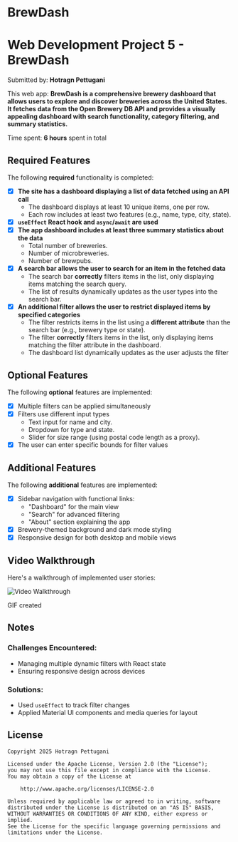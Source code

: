 # BrewDash
# Web Development Project 5 - BrewDash

Submitted by: **Hotragn Pettugani**

This web app: **BrewDash is a comprehensive brewery dashboard that allows users to explore and discover breweries across the United States. It fetches data from the Open Brewery DB API and provides a visually appealing dashboard with search functionality, category filtering, and summary statistics.**

Time spent: **6 hours** spent in total

## Required Features

The following **required** functionality is completed:

- [x] **The site has a dashboard displaying a list of data fetched using an API call**
  - The dashboard displays at least 10 unique items, one per row.
  - Each row includes at least two features (e.g., name, type, city, state).
- [x] **`useEffect` React hook and `async`/`await` are used**
- [x] **The app dashboard includes at least three summary statistics about the data** 
  - Total number of breweries.
  - Number of microbreweries.
  - Number of brewpubs.
- [x] **A search bar allows the user to search for an item in the fetched data**
  - The search bar **correctly** filters items in the list, only displaying items matching the search query.
  - The list of results dynamically updates as the user types into the search bar.
- [x] **An additional filter allows the user to restrict displayed items by specified categories**
  - The filter restricts items in the list using a **different attribute** than the search bar (e.g., brewery type or state).
  - The filter **correctly** filters items in the list, only displaying items matching the filter attribute in the dashboard.
  - The dashboard list dynamically updates as the user adjusts the filter

## Optional Features

The following **optional** features are implemented:

- [x] Multiple filters can be applied simultaneously
- [x] Filters use different input types
  - Text input for name and city.
  - Dropdown for type and state.
  - Slider for size range (using postal code length as a proxy).
- [x] The user can enter specific bounds for filter values

## Additional Features

The following **additional** features are implemented:

- [x] Sidebar navigation with functional links:
  - "Dashboard" for the main view
  - "Search" for advanced filtering
  - "About" section explaining the app
- [x] Brewery-themed background and dark mode styling
- [x] Responsive design for both desktop and mobile views

## Video Walkthrough

Here's a walkthrough of implemented user stories:

<img src='https://raw.githubusercontent.com/Hotragn/AstroDash--Data-Dashboard-Part-1/main/recording-demo.gif' title='Video Walkthrough' alt='Video Walkthrough' />

GIF created

## Notes

### Challenges Encountered:
- Managing multiple dynamic filters with React state
- Ensuring responsive design across devices

### Solutions:
- Used `useEffect` to track filter changes
- Applied Material UI components and media queries for layout

## License

    Copyright 2025 Hotragn Pettugani

    Licensed under the Apache License, Version 2.0 (the "License");
    you may not use this file except in compliance with the License.
    You may obtain a copy of the License at

        http://www.apache.org/licenses/LICENSE-2.0

    Unless required by applicable law or agreed to in writing, software
    distributed under the License is distributed on an "AS IS" BASIS,
    WITHOUT WARRANTIES OR CONDITIONS OF ANY KIND, either express or implied.
    See the License for the specific language governing permissions and
    limitations under the License.
